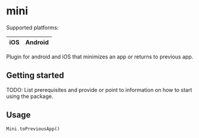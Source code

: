 # mini
Supported platforms:

| iOS | Android |
|-----|---------|

Plugin for android and iOS that minimizes an app or returns to previous app.

## Getting started

TODO: List prerequisites and provide or point to information on how to
start using the package.

## Usage

```dart
Mini.toPreviousApp()
```
